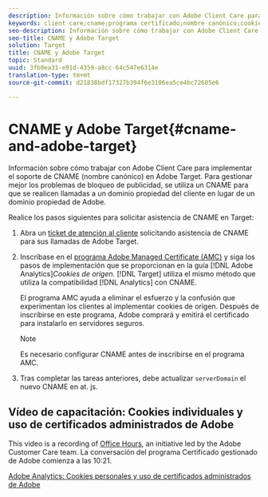 ```yaml
---
description: Información sobre cómo trabajar con Adobe Client Care para implementar el soporte de CNAME (nombre canónico) en Adobe Target.
keywords: client care;cname;programa certificado;nombre canónico;cookies;certificado; amc; certificado administrado de Adobe
seo-description: Información sobre cómo trabajar con Adobe Client Care para implementar el soporte de CNAME (nombre canónico) en Adobe Target.
seo-title: CNAME y Adobe Target
solution: Target
title: CNAME y Adobe Target
topic: Standard
uuid: 3fb0ea31-e91d-4359-a8cc-64c547e6314e
translation-type: tm+mt
source-git-commit: d21838bdf17327b394f6e3106ea5ce4bc72605e6

---
```



# CNAME y Adobe Target{#cname-and-adobe-target}

Información sobre cómo trabajar con Adobe Client Care para implementar el soporte de CNAME (nombre canónico) en Adobe Target. Para gestionar mejor los problemas de bloqueo de publicidad, se utiliza un CNAME para que se realicen llamadas a un dominio propiedad del cliente en lugar de un dominio propiedad de Adobe.

Realice los pasos siguientes para solicitar asistencia de CNAME en Target:

1. Abra un [ticket de atención al cliente](../../cmp-resources-and-contact-information.md#reference_ACA3391A00EF467B87930A450050077C) solicitando asistencia de CNAME para sus llamadas de Adobe Target.
1. Inscríbase en el [programa Adobe Managed Certificate (AMC)](https://marketing.adobe.com/resources/help/en_US/whitepapers/first_party_cookies/adobe_managed_cert_pgm.html) y siga los pasos de implementación que se proporcionan en la guía [!DNL Adobe Analytics]*Cookies de origen.* [!DNL Target] utiliza el mismo método que utiliza la compatibilidad [!DNL Analytics] con CNAME.

   El programa AMC ayuda a eliminar el esfuerzo y la confusión que experimentan los clientes al implementar cookies de origen. Después de inscribirse en este programa, Adobe comprará y emitirá el certificado para instalarlo en servidores seguros.

   >[!NOTE]
   >
   >Es necesario configurar CNAME antes de inscribirse en el programa AMC.

1. Tras completar las tareas anteriores, debe actualizar `serverDomain` el nuevo CNAME en at. js.

## Vídeo de capacitación: Cookies individuales y uso de certificados administrados de Adobe

This video is a recording of [Office Hours](/help/cmp-resources-and-contact-information.md#concept_58EA30379D3B48C4848BA2A8C464A5B7), an initiative led by the Adobe Customer Care team. La conversación del programa Certificado gestionado de Adobe comienza a las 10:21.

[Adobe Analytics: Cookies personales y uso de certificados administrados de Adobe](https://helpx.adobe.com/customer-care-office-hours/analytics/first-party-cookies-adobe-managed-certificates.html)
